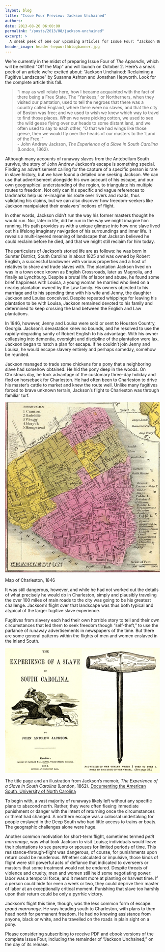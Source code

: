 ```yaml
---
layout: blog
title: "Issue Four Preview: Jackson Unchained"
authors:
date: 2013-08-26 06:00:00
permalink: "/posts/2013/08/jackson-unchained"
excerpt: >
  A sneak peek of one our upcoming articles for Issue Four: “Jackson Unchained: Reclaiming a Fugutive Landscape” by Susanna Ashton and Jonathan Hepworth.
header_image: header-hepworthblogbanner.jpg
---
```

<p class="alternate-voice">
  We’re currently in the midst of preparing Issue Four of <em>The Appendix</em>, which will be entitled "Off the Map" and will launch on October 2. Here’s a sneak peek of an article we’re excited about: “Jackson Unchained: Reclaiming a Fugitive Landscape” by Susanna Ashton and Jonathan Hepworth. Look for the complete article this fall.
</p>

>“I may as well relate here, how I became acquainted with the fact of there being a Free State. The “Yankees,” or Northerners, when they visited our plantation, used to tell the negroes that there was a country called England, where there were no slaves, and that the city of Boston was free; and we used to wish we knew which way to travel to find those places. When we were picking cotton, we used to see the wild geese flying over our heads to some distant land, and we often used to say to each other, “O that we had wings like those geese, then we would fly over the heads of our masters to the ‘Land of the Free.’” <br> - John Andrew Jackson, *The Experience of a Slave in South Carolina* (London, 1862).

Although many accounts of runaway slaves from the Antebellum South survive, the story of John Andrew Jackson’s escape is something special. Finding an advertisement calling for the capture of a specific person is rare in slave history, but we have found a detailed one seeking Jackson. We can use that advertisement alongside his own account of his escape, and our own geographical understanding of the region, to triangulate his multiple routes to freedom. Not only can his specific and vague references to landmarks help us re-imagine his route over rivers and roads, thus validating his claims, but we can also discover how freedom-seekers like Jackson manipulated their enslavers’ notions of flight.

In other words, Jackson didn’t run the way his former masters thought he would run. Nor, later in life, did he run in the way we might imagine him running. His path provides us with a unique glimpse into how one slave lived out his lifelong imaginary navigation of his surroundings and inner life. It reveals a multi-layered meaning of landscape that Jackson believed he could reclaim before he died, and that we might still reclaim for him today.

The particulars of Jackson’s storied life are as follows: he was born in Sumter District, South Carolina in about 1825 and was owned by Robert English, a successful landowner with various properties and a host of relatives to share and trade slaves with. The plantation Jackson lived on was in a town once known as English Crossroads, later as Magnolia, and finally as Lynchburg. Despite a brutal life of labor and abuse, he found some brief happiness with Louisa, a young woman he married who lived on a nearby plantation owned by the Law family. His owners objected to his marriage and to his spending time with his wife and Jenny, the daughter Jackson and Louisa conceived. Despite repeated whippings for leaving his plantation to be with Louisa, Jackson remained devoted to his family and determined to keep crossing the land between the English and Law plantations.

In 1846, however, Jenny and Louisa were sold or sent to Houston Country, Georgia. Jackson’s devastation knew no bounds, and he resolved to use the rapidly-degrading sanity of Robert English to his advantage. With his owner collapsing into dementia, oversight and discipline of the plantation were lax. Jackson began to hatch a plan for escape. If he couldn’t join Jenny and Louisa, he would escape slavery entirely and perhaps someday, somehow be reunited.

Jackson managed to trade some chickens for a pony that a neighboring slave had somehow obtained. He hid the pony deep in the woods. On Christmas day, he took advantage of the customary three-day holiday and fled on horseback for Charleston. He had often been to Charleston to drive his master’s cattle to market and knew the route well. Unlike many fugitives forced to brave unknown terrain, Jackson’s flight to Charleston was through familiar turf.

<div class="inline-image alternate-voice">
  <a rel="lightbox" href="/images/blog/2013/08/hepworth6-large.jpg">
    <img src="/images/blog/2013/08/hepworth6-medium.jpg" width="640" alt="Jackson’s Route" />
  </a>
  <p class="caption">
    <span class="credit">
      Map of Charleston, 1846
    </span>
  </p>
</div>

It was still dangerous, however, and while he had not worked out the details of what precisely he would do in Charleston, simply and plausibly traveling the over 100 miles of main roads to the city was going to be his greatest challenge. Jackson’s flight over that landscape was thus both typical and atypical of the larger fugitive slave experience.

Fugitives from slavery each had their own horrible story to tell and their own circumstances that led them to seek freedom though “self-theft,” to use the parlance of runaway advertisements in newspapers of the time. But there are some general patterns within the flights of men and women enslaved in the inland South.

<div class="inline-image">
  <a rel="lightbox" href="/images/blog/2013/08/hepworth8-large.jpg">
    <img src="/images/blog/2013/08/hepworth8-medium.jpg" width="640" alt="Jackson’s Memoir" />
  </a>
  <p class="caption">
    The title page and an illustration from Jackson’s memoir, <em>The Experience of a Slave in South Carolina</em> (London, 1862).
    <span class="credit">
      <a href="http://docsouth.unc.edu/fpn/jackson/jackson.html" target="_blank">Documenting the American South, University of North Carolina</a>
    </span>
  </p>
</div>

To begin with, a vast majority of runaways likely left without any specific plans to abscond north. Rather, they were often fleeing immediate punishment or danger with the intent of returning once the circumstances or threat had changed. A northern escape was a colossal undertaking for people enslaved in the Deep South who had little access to trains or boats. The geographic challenges alone were huge.

Another common motivation for short-term flight, sometimes termed *petit marronage*, was what took Jackson to visit Louisa; individuals would leave their plantations to see parents or spouses for limited periods of time. This resistance-through-flight was dangerous, of course, for punishments upon return could be murderous. Whether calculated or impulsive, those kinds of flight were still powerful acts of defiance that indicated to overseers or masters that some treatment would not be endured. Despite threats of violence and cruelty, men and women still held some negotiating power: labor was a temporal force, and it meant more at planting or harvest time. If a person could hide for even a week or two, they could deprive their master of labor at an exceptionally critical moment. Punishing that slave too harshly upon their return could be only a pyrrhic victory.

Jackson’s flight this time, though, was the less common form of escape: *grand marronage*. He was heading south to Charleston, with plans to then head north for permanent freedom. He had no knowing assistance from anyone, black or white, and he travelled on the roads in plain sight on a pony.

<p class="alternate-voice">Please considering <a href="https://theappendix.net/subscribe">subscribing</a> to receive PDF and ebook versions of the complete Issue Four, including the remainder of “Jackson Unchained,” on the day of its release.</p>